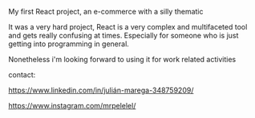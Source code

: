 My first React project, an e-commerce with a silly thematic 

It was a very hard project, React is a very complex and multifaceted tool and gets really confusing at times. Especially for someone who is just getting into programming in general.

Nonetheless i'm looking forward to using it for work related activities

contact:

https://www.linkedin.com/in/julián-marega-348759209/

https://www.instagram.com/mrpelelel/

